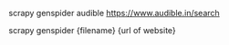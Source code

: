 scrapy genspider audible https://www.audible.in/search


scrapy genspider {filename} {url of website}
